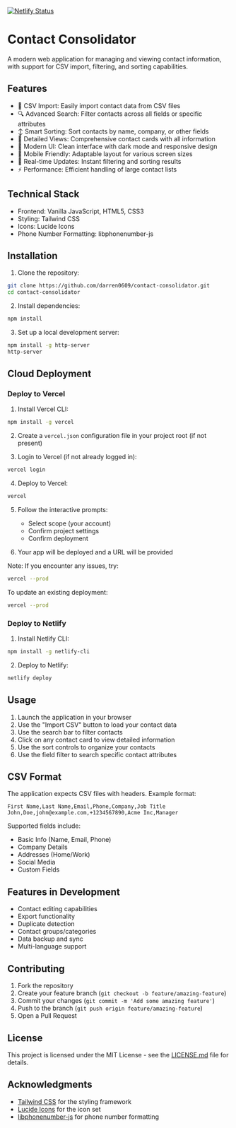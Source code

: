 [![Netlify Status](https://api.netlify.com/api/v1/badges/677616ac-fe79-40a0-9393-6ff027c51447/deploy-status)](https://app.netlify.com/sites/strong-concha-012add/deploys)

# Contact Consolidator

A modern web application for managing and viewing contact information, with support for CSV import, filtering, and sorting capabilities.

## Features

- 📁 CSV Import: Easily import contact data from CSV files
- 🔍 Advanced Search: Filter contacts across all fields or specific attributes
- ↕️ Smart Sorting: Sort contacts by name, company, or other fields
- 👤 Detailed Views: Comprehensive contact cards with all information
- 🎨 Modern UI: Clean interface with dark mode and responsive design
- 📱 Mobile Friendly: Adaptable layout for various screen sizes
- 🔄 Real-time Updates: Instant filtering and sorting results
- ⚡ Performance: Efficient handling of large contact lists

## Technical Stack

- Frontend: Vanilla JavaScript, HTML5, CSS3
- Styling: Tailwind CSS
- Icons: Lucide Icons
- Phone Number Formatting: libphonenumber-js

## Installation

1. Clone the repository:
```bash
git clone https://github.com/darren0609/contact-consolidator.git
cd contact-consolidator
```

2. Install dependencies:
```bash
npm install
```

3. Set up a local development server:
```bash
npm install -g http-server
http-server
```

## Cloud Deployment

### Deploy to Vercel

1. Install Vercel CLI:
```bash
npm install -g vercel
```

2. Create a `vercel.json` configuration file in your project root (if not present)

3. Login to Vercel (if not already logged in):
```bash
vercel login
```

4. Deploy to Vercel:
```bash
vercel
```

5. Follow the interactive prompts:
   - Select scope (your account)
   - Confirm project settings
   - Confirm deployment

6. Your app will be deployed and a URL will be provided

Note: If you encounter any issues, try:
```bash
vercel --prod
```

To update an existing deployment:
```bash
vercel --prod
```

### Deploy to Netlify

1. Install Netlify CLI:
```bash
npm install -g netlify-cli
```

2. Deploy to Netlify:
```bash
netlify deploy
```

## Usage

1. Launch the application in your browser
2. Use the "Import CSV" button to load your contact data
3. Use the search bar to filter contacts
4. Click on any contact card to view detailed information
5. Use the sort controls to organize your contacts
6. Use the field filter to search specific contact attributes

## CSV Format

The application expects CSV files with headers. Example format:

```csv
First Name,Last Name,Email,Phone,Company,Job Title
John,Doe,john@example.com,+1234567890,Acme Inc,Manager
```

Supported fields include:
- Basic Info (Name, Email, Phone)
- Company Details
- Addresses (Home/Work)
- Social Media
- Custom Fields

## Features in Development

- Contact editing capabilities
- Export functionality
- Duplicate detection
- Contact groups/categories
- Data backup and sync
- Multi-language support

## Contributing

1. Fork the repository
2. Create your feature branch (`git checkout -b feature/amazing-feature`)
3. Commit your changes (`git commit -m 'Add some amazing feature'`)
4. Push to the branch (`git push origin feature/amazing-feature`)
5. Open a Pull Request

## License

This project is licensed under the MIT License - see the [LICENSE.md](LICENSE.md) file for details.

## Acknowledgments

- [Tailwind CSS](https://tailwindcss.com) for the styling framework
- [Lucide Icons](https://lucide.dev) for the icon set
- [libphonenumber-js](https://github.com/catamphetamine/libphonenumber-js) for phone number formatting